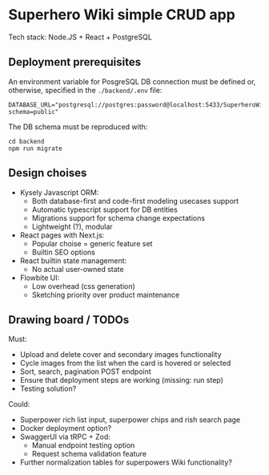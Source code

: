 # Superhero Wiki simple CRUD app

Tech stack: Node.JS + React + PostgreSQL

## Deployment prerequisites

An environment variable for PosgreSQL DB connection must be defined or, otherwise, specified in the `./backend/.env` file:
```
DATABASE_URL="postgresql://postgres:password@localhost:5433/SuperheroWiki?schema=public"
```

The DB schema must be reproduced with:
```
cd backend
npm run migrate
```

## Design choises

- Kysely Javascript ORM:
    - Both database-first and code-first modeling usecases support
    - Automatic typescript support for DB entities
    - Migrations support for schema change expectations
    - Lightweight (?), modular
- React pages with Next.js:
    - Popular choise = generic feature set
    - Builtin SEO options
- React builtin state management:
    - No actual user-owned state
- Flowbite UI:
    - Low overhead (css generation)
    - Sketching priority over product maintenance

## Drawing board / TODOs

Must:
- Upload and delete cover and secondary images functionality
- Cycle images from the list when the card is hovered or selected
- Sort, search, pagination POST endpoint
- Ensure that deployment steps are working (missing: run step)
- Testing solution?

Could:
- Superpower rich list input, superpower chips and rish search page
- Docker deployment option?
- SwaggerUI via tRPC + Zod:
    - Manual endpoint testing option
    - Request schema validation feature
- Further normalization tables for superpowers Wiki functionality?
